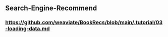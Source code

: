 ## Search-Engine-Recommend
### https://github.com/weaviate/BookRecs/blob/main/.tutorial/03-loading-data.md
